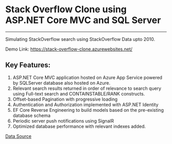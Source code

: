 # Stack Overflow Clone using ASP.NET Core MVC and SQL Server
---
Simulating StackOverflow search using StackOverflow Data upto 2010. 

Demo Link: https://stack-overflow-clone.azurewebsites.net/

## Key Features:
1. ASP.NET Core MVC application hosted on Azure App Service powered by SQLServer database also hosted on Azure.
1. Relevant search results returned in order of relevance to search query using Full-text search and CONTAINSTABLE/RANK constructs.
1. Offset-based Pagination with progressive loading
1. Authentication and Authorization implemented with ASP.NET Identity
1. EF Core Reverse Engineering to build models based on the pre-existing database schema
1. Periodic server push notifications using SignalR
1. Optimized database performance with relevant indexes added.

[Data Source](https://www.brentozar.com/archive/2015/10/how-to-download-the-stack-overflow-database-via-bittorrent/)